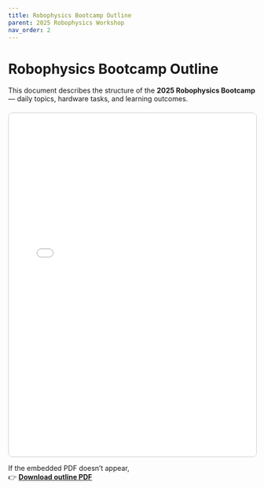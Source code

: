 ```yaml
---
title: Robophysics Bootcamp Outline
parent: 2025 Robophysics Workshop
nav_order: 2
---
```


# Robophysics Bootcamp Outline

This document describes the structure of the **2025 Robophysics Bootcamp** — daily topics, hardware tasks, and learning outcomes.

<div style="text-align:center; margin-top:20px;">
  <iframe src="../files/Outline_for_Robophysics_Boot_Camp_2025.pdf"
          width="100%"
          height="700px"
          style="border:1px solid #ccc; border-radius:8px;">
  </iframe>
</div>

If the embedded PDF doesn’t appear,  
👉 [**Download outline PDF**](../files/Outline_for_Robophysics_Boot_Camp_2025.pdf)
